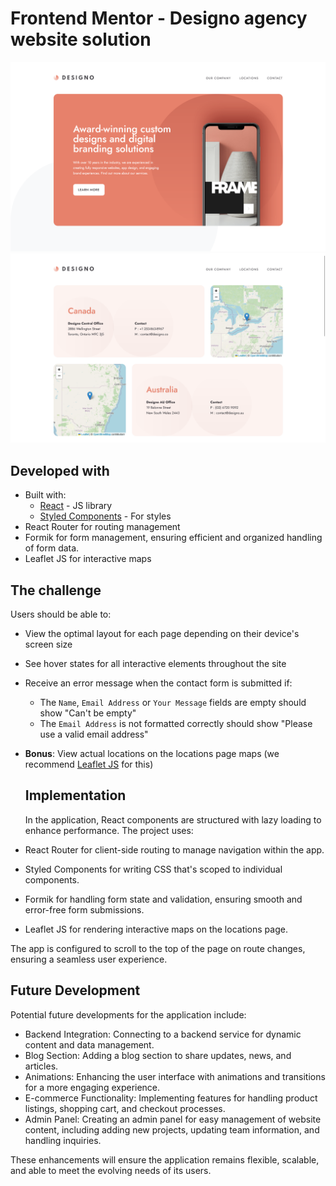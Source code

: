 # Frontend Mentor - Designo agency website solution

![1](./screenshots/Screenshot-Designo_Home.png)
![2](./screenshots/Screenshot-Designo_Locations.png)

## Developed with

- Built with:
  - [React](https://reactjs.org/) - JS library
  - [Styled Components](https://styled-components.com/) - For styles
- React Router for routing management
- Formik for form management, ensuring efficient and organized handling of form
  data.
- Leaflet JS for interactive maps

## The challenge

Users should be able to:

- View the optimal layout for each page depending on their device's screen size
- See hover states for all interactive elements throughout the site
- Receive an error message when the contact form is submitted if:
  - The `Name`, `Email Address` or `Your Message` fields are empty should show
    "Can't be empty"
  - The `Email Address` is not formatted correctly should show "Please use a
    valid email address"
- **Bonus**: View actual locations on the locations page maps (we recommend
  [Leaflet JS](https://leafletjs.com/) for this)

  ## Implementation

  In the application, React components are structured with lazy loading to
  enhance performance. The project uses:

- React Router for client-side routing to manage navigation within the app.
- Styled Components for writing CSS that's scoped to individual components.
- Formik for handling form state and validation, ensuring smooth and error-free
  form submissions.
- Leaflet JS for rendering interactive maps on the locations page.

The app is configured to scroll to the top of the page on route changes,
ensuring a seamless user experience.

## Future Development

Potential future developments for the application include:

- Backend Integration: Connecting to a backend service for dynamic content and
  data management.
- Blog Section: Adding a blog section to share updates, news, and articles.
- Animations: Enhancing the user interface with animations and transitions for a
  more engaging experience.
- E-commerce Functionality: Implementing features for handling product listings,
  shopping cart, and checkout processes.
- Admin Panel: Creating an admin panel for easy management of website content,
  including adding new projects, updating team information, and handling
  inquiries.

These enhancements will ensure the application remains flexible, scalable, and
able to meet the evolving needs of its users.
